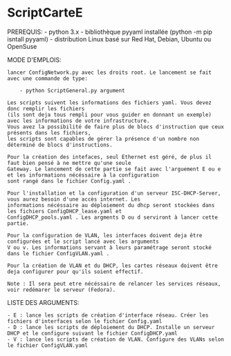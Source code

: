 # ScriptCarteE
PREREQUIS:
    - python 3.x
    - bibliothèque pyyaml installée (python -m pip isntall pyyaml)
    - distribution Linux basé sur Red Hat, Debian, Ubuntu ou OpenSuse

MODE D'EMPLOIS:

    lancer ConfigNetwork.py avec les droits root. Le lancement se fait avec une commande de type:

        - python ScriptGeneral.py argument

    Les scripts suivent les informations des fichiers yaml. Vous devez donc remplir les fichiers 
    (ils sont deja tous rempli pour vous guider en donnant un exemple) avec les informations de votre infrastructure.
    Vous avez la possibilité de faire plus de blocs d'instruction que ceux présents dans les fichiers, 
    les scripts sont capables de gérer la présence d'un nombre non déterminé de blocs d'instructions.

    Pour la création des intefaces, seul Ethernet est géré, de plus il faut bien pensé à ne mettre qu'une seule
    Gateway. Le lancement de cette partie se fait avec l'arguement E ou e et les informations nécéssaire à la configuration
    sont rangé dans le fichier Config.yaml .

    Pour l'installation et la configuration d'un serveur ISC-DHCP-Server, vous aurez besoin d'une accès internet. Les
    informations nécéssaire au déploiement du dhcp seront stockées dans les fichiers ConfigDHCP_lease.yaml et 
    ConfigDHCP_pools.yaml . Les argments D ou d serviront à lancer cette partie.

    Pour la configuration de VLAN, les interfaces doivent deja être configurées et le script lancé avec les arguments 
    V ou v. Les informations servant à leurs paramétrage seront stocké dans le fichier ConfigVLAN.yaml .

    Pour la création de VLAN et du DHCP, les cartes réseaux doivent être deja configurer pour qu'ils soient effectif.

    Note : Il sera peut etre nécéssaire de relancer les services réseaux, voir redémarer le serveur (Fedora).

LISTE DES ARGUMENTS:

    - E : lance les scripts de création d'interface réseau. Créer les fichiers d'interfaces selon le fichier Config.yaml
    - D : lance les scripts de déploiement du DHCP. Installe un serveur DHCP et le configure suivant le fichier ConfigDHCP.yaml
    - V : lance les scripts de création de VLAN. Configure des VLANs selon le fichier ConfigVLAN.yaml